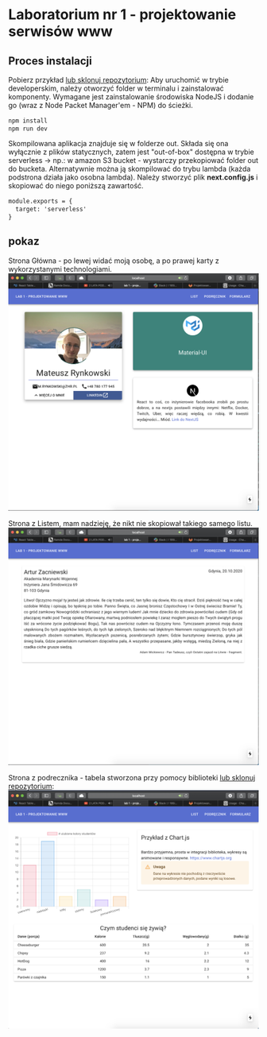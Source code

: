 # Laboratorium nr 1 - projektowanie serwisów www

## Proces instalacji

Pobierz przykład [lub sklonuj repozytorium](https://github.com/zieleniowy/lab1-witryny):
Aby uruchomić w trybie developerskim, należy otworzyć folder w terminalu i zainstalować komponenty. Wymagane jest zainstalowanie środowiska NodeJS i dodanie go (wraz z Node Packet Manager'em - NPM) do ścieżki.

```
npm install
npm run dev
```
Skompilowana aplikacja znajduje się w folderze out. Składa się ona wyłącznie z plików statycznych, zatem jest "out-of-box" dostępna w trybie serverless -> np.: w amazon S3 bucket - wystarczy przekopiować folder out do bucketa. Alternatywnie można ją skompilować do trybu lambda (każda podstrona działa jako osobna lambda). Należy stworzyć plik **next.config.js** i skopiować do niego poniższą zawartość.

```
module.exports = {
  target: 'serverless'
}
```
## pokaz

Strona Główna - po lewej widać moją osobę, a po prawej karty z wykorzystanymi technologiami.
![GitHub Logo](/public/img/glowna.png)

Strona z Listem, mam nadzieję, że nikt nie skopiował takiego samego listu.
![GitHub Logo](/public/img/list.png)

Strona z podrecznika - tabela stworzona przy pomocy biblioteki [lub sklonuj repozytorium](https://chartjs.org):
![GitHub Logo](/public/img/podrecznik.png)
